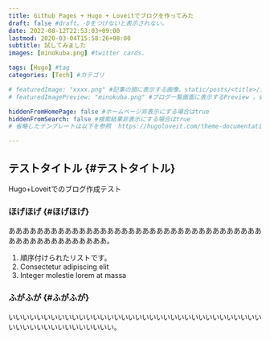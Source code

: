 ```yaml
---
title: Github Pages + Hugo + Loveitでブログを作ってみた
draft: false #draft。-Dをつけないと表示されない。
date: 2022-08-12T22:53:03+09:00
lastmod: 2020-03-04T15:58:26+08:00
subtitle: 試してみました
images: [minokuba.png] #twitter cards.

tags: [Hugo] #tag
categories: [Tech] #カテゴリ

# featuredImage: "xxxx.png" #記事の頭に表示する画像。static/posts/<title>/からの相対パス。 
# featuredImagePreview: "minokuba.png" #ブログ一覧画面に表示するPreview 。staticからの相対パス。

hiddenFromHomePage: false #ホームページ非表示にする場合はtrue
hiddenFromSearch: false #検索結果非表示にする場合はtrue
# 省略したテンプレートは以下を参照  https://hugoloveit.com/theme-documentation-content/#front-matter

---
```

## テストタイトル {#テストタイトル}
Hugo+Loveitでのブログ作成テスト


### ほげほげ {#ほげほげ}
ああああああああああああああああああああああああああああああああああああああああああああああああああ。
1. 順序付けられたリストです。
2. Consectetur adipiscing elit
3. Integer molestie lorem at massa


### ふがふが {#ふがふが}
いいいいいいいいいいいいいいいいいいいいいいいいいいいいいいいいいいいいいいいいいいいいいいいいいいい。
